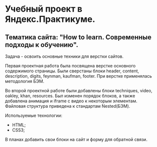 # Учебный проект в Яндекс.Практикуме.

## Тематика сайта: "How to learn. Современные подходы к обучению".

Задача - освоить основные техники для верстки сайтов. 

Первая проектная работа была посвящена верстке основного содержимого страницы. Были сверстаны блоки header, content, description, digits, feynman, kaufman, footer. При верстке применялась методология БЭМ.

Во второй проектной работе были добавлены блоки techniques, video, oakley, khan, resources. Был изменен порядок блоков, а также добавлена анимация и iframe с видео к некоторым элементам. Файловая структура приведена к стандартам Nested(БЭМ). 

Используемые технологии:

- HTML;
- CSS3;

В планах добавить свои блоки на сайт и форму для обратной связи.
